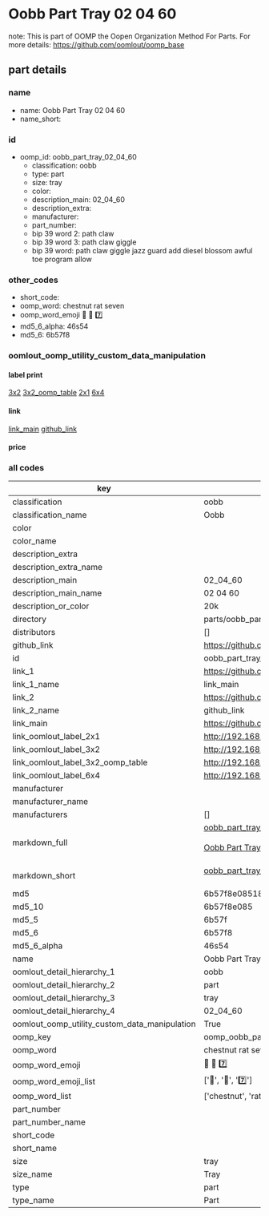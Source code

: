 # Oobb Part Tray 02 04 60  

note: This is part of OOMP the Oopen Organization Method For Parts. For more details: https://github.com/oomlout/oomp_base

##  part details





### name
* name: Oobb Part Tray 02 04 60
* name_short: 
### id
* oomp_id: oobb_part_tray_02_04_60
  * classification: oobb
  * type: part
  * size: tray
  * color: 
  * description_main: 02_04_60
  * description_extra: 
  * manufacturer: 
  * part_number: 
  * bip 39 word 2: path claw
  * bip 39 word 3: path claw giggle
  * bip 39 word: path claw giggle jazz guard add diesel blossom awful toe program allow

### other_codes
* short_code: 
* oomp_word: chestnut rat seven
* oomp_word_emoji :chestnut: :rat: :seven:
* md5_6_alpha: 46s54
* md5_6: 6b57f8






### oomlout_oomp_utility_custom_data_manipulation
#### label print
[3x2](http://192.168.1.245:1112/?label=oomp%2046s54)
[3x2_oomp_table](http://192.168.1.107:1112/?label=oomp%2046s54)
[2x1](http://192.168.1.242:1112/?label=oomp%2046s54)
[6x4](http://192.168.1.55:1112/?label=oomp%2046s54)    

#### link

[link_main](https://github.com/oomlout/oomlout_oomp_current_version_messy/tree/main/parts/oobb_part_tray_02_04_60) [github_link](https://github.com/oomlout/oomlout_oomp_part_src/tree/main/parts/oobb_part_tray_02_04_60)                             

#### price







### all codes 
| key | value |  
| --- | --- |  
| classification | oobb |  
| classification_name | Oobb |  
| color |  |  
| color_name |  |  
| description_extra |  |  
| description_extra_name |  |  
| description_main | 02_04_60 |  
| description_main_name | 02 04 60 |  
| description_or_color | 20k |  
| directory | parts/oobb_part_tray_02_04_60 |  
| distributors | [] |  
| github_link | https://github.com/oomlout/oomlout_oomp_part_src/tree/main/parts/oobb_part_tray_02_04_60 |  
| id | oobb_part_tray_02_04_60 |  
| link_1 | https://github.com/oomlout/oomlout_oomp_current_version_messy/tree/main/parts/oobb_part_tray_02_04_60 |  
| link_1_name | link_main |  
| link_2 | https://github.com/oomlout/oomlout_oomp_part_src/tree/main/parts/oobb_part_tray_02_04_60 |  
| link_2_name | github_link |  
| link_main | https://github.com/oomlout/oomlout_oomp_current_version_messy/tree/main/parts/oobb_part_tray_02_04_60 |  
| link_oomlout_label_2x1 | http://192.168.1.242:1112/?label=oomp%2046s54 |  
| link_oomlout_label_3x2 | http://192.168.1.245:1112/?label=oomp%2046s54 |  
| link_oomlout_label_3x2_oomp_table | http://192.168.1.107:1112/?label=oomp%2046s54 |  
| link_oomlout_label_6x4 | http://192.168.1.55:1112/?label=oomp%2046s54 |  
| manufacturer |  |  
| manufacturer_name |  |  
| manufacturers | [] |  
| markdown_full | [oobb_part_tray_02_04_60](https://github.com/oomlout/oomlout_oomp_current_version_messy/tree/main/parts/oobb_part_tray_02_04_60)<br>[](https://github.com/oomlout/oomlout_oomp_current_version_messy/tree/main/parts/oobb_part_tray_02_04_60)<br>[Oobb Part Tray 02 04 60](https://github.com/oomlout/oomlout_oomp_current_version_messy/tree/main/parts/oobb_part_tray_02_04_60)<br><br> |  
| markdown_short | [oobb_part_tray_02_04_60](https://github.com/oomlout/oomlout_oomp_current_version_messy/tree/main/parts/oobb_part_tray_02_04_60)<br><br> |  
| md5 | 6b57f8e0851807b00cb3a776c3ca8507 |  
| md5_10 | 6b57f8e085 |  
| md5_5 | 6b57f |  
| md5_6 | 6b57f8 |  
| md5_6_alpha | 46s54 |  
| name | Oobb Part Tray 02 04 60 |  
| oomlout_detail_hierarchy_1 | oobb |  
| oomlout_detail_hierarchy_2 | part |  
| oomlout_detail_hierarchy_3 | tray |  
| oomlout_detail_hierarchy_4 | 02_04_60 |  
| oomlout_oomp_utility_custom_data_manipulation | True |  
| oomp_key | oomp_oobb_part_tray_02_04_60 |  
| oomp_word | chestnut rat seven |  
| oomp_word_emoji | :chestnut: :rat: :seven: |  
| oomp_word_emoji_list | [':chestnut:', ':rat:', ':seven:'] |  
| oomp_word_list | ['chestnut', 'rat', 'seven'] |  
| part_number |  |  
| part_number_name |  |  
| short_code |  |  
| short_name |  |  
| size | tray |  
| size_name | Tray |  
| type | part |  
| type_name | Part |  
